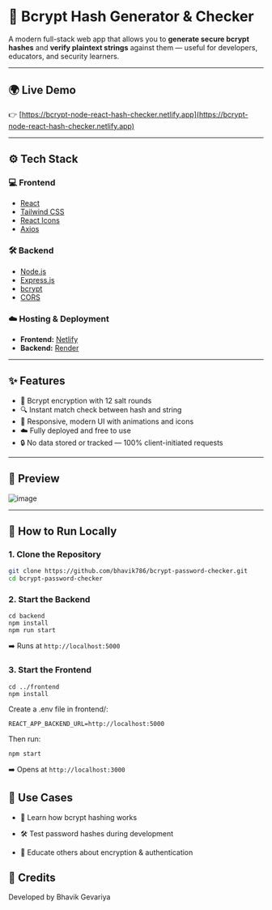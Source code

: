 # 🔐 Bcrypt Hash Generator & Checker

A modern full-stack web app that allows you to **generate secure bcrypt hashes** and **verify plaintext strings** against them — useful for developers, educators, and security learners.

---

## 🌍 Live Demo

👉 [https://bcrypt-node-react-hash-checker.netlify.app](https://bcrypt-node-react-hash-checker.netlify.app)

---

## ⚙️ Tech Stack

### 💻 Frontend
- [React](https://reactjs.org/)
- [Tailwind CSS](https://tailwindcss.com/)
- [React Icons](https://react-icons.github.io/react-icons/)
- [Axios](https://axios-http.com/)

### 🛠 Backend
- [Node.js](https://nodejs.org/)
- [Express.js](https://expressjs.com/)
- [bcrypt](https://www.npmjs.com/package/bcrypt)
- [CORS](https://www.npmjs.com/package/cors)

### ☁️ Hosting & Deployment
- **Frontend:** [Netlify](https://netlify.com)
- **Backend:** [Render](https://render.com)
---

## ✨ Features

- 🔑 Bcrypt encryption with 12 salt rounds
- 🔍 Instant match check between hash and string
- 📱 Responsive, modern UI with animations and icons
- ☁️ Fully deployed and free to use
- 🔒 No data stored or tracked — 100% client-initiated requests

---

## 📸 Preview

![image](https://github.com/user-attachments/assets/2f3bf63f-993d-4dfc-b212-f135feaa42dd)


---

## 🚀 How to Run Locally

### 1. Clone the Repository

```bash
git clone https://github.com/bhavik786/bcrypt-password-checker.git
cd bcrypt-password-checker
```

### 2. Start the Backend
```
cd backend
npm install
npm run start
```

➡️ Runs at ```http://localhost:5000```

### 3. Start the Frontend
```
cd ../frontend
npm install
```
Create a .env file in frontend/:
```
REACT_APP_BACKEND_URL=http://localhost:5000
```
Then run:

```
npm start
```
➡️ Opens at ```http://localhost:3000```

## 🧠 Use Cases
- 🔐 Learn how bcrypt hashing works

- 🛠️ Test password hashes during development

- 🧪 Educate others about encryption & authentication

## 🤝 Credits
Developed by Bhavik Gevariya
